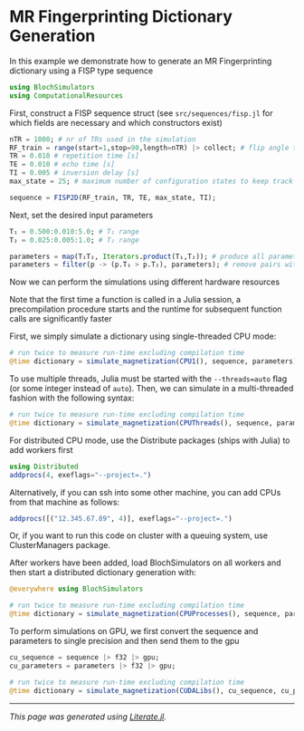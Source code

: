# MR Fingerprinting Dictionary Generation

In this example we demonstrate how to generate an MR Fingerprinting
dictionary using a FISP type sequence

````julia
using BlochSimulators
using ComputationalResources
````

First, construct a FISP sequence struct (see `src/sequences/fisp.jl`
for which fields are necessary and which constructors exist)

````julia
nTR = 1000; # nr of TRs used in the simulation
RF_train = range(start=1,stop=90,length=nTR) |> collect; # flip angle train [degrees]
TR = 0.010 # repetition time [s]
TE = 0.010 # echo time [s]
TI = 0.005 # inversion delay [s]
max_state = 25; # maximum number of configuration states to keep track of

sequence = FISP2D(RF_train, TR, TE, max_state, TI);
````

Next, set the desired input parameters

````julia
T₁ = 0.500:0.010:5.0; # T₁ range
T₂ = 0.025:0.005:1.0; # T₂ range

parameters = map(T₁T₂, Iterators.product(T₁,T₂)); # produce all parameter pairs
parameters = filter(p -> (p.T₁ > p.T₂), parameters); # remove pairs with T₂ ≤ T₁
````

Now we can perform the simulations using different hardware resources

Note that the first time a function is called in a Julia session,
a precompilation procedure starts and the runtime for subsequent function
calls are significantly faster

First, we simply simulate a dictionary using single-threaded CPU mode:

````julia
# run twice to measure run-time excluding compilation time
@time dictionary = simulate_magnetization(CPU1(), sequence, parameters);
````

To use multiple threads, Julia must be started with the `--threads=auto`
flag (or some integer instead of `auto`). Then, we can simulate in a
multi-threaded fashion with the following syntax:

````julia
# run twice to measure run-time excluding compilation time
@time dictionary = simulate_magnetization(CPUThreads(), sequence, parameters);
````

For distributed CPU mode, use the Distribute packages (ships with Julia)
to add workers first

````julia
using Distributed
addprocs(4, exeflags="--project=.")
````

Alternatively, if you can ssh into some other machine,
you can add CPUs from that machine as follows:

````julia
addprocs([("12.345.67.89", 4)], exeflags="--project=.")
````

Or, if you want to run this code on cluster with a queuing system, use ClusterManagers package.

After workers have been added, load BlochSimulators on all workers
and then start a distributed dictionary generation with:

````julia
@everywhere using BlochSimulators

# run twice to measure run-time excluding compilation time
@time dictionary = simulate_magnetization(CPUProcesses(), sequence, parameters);
````

To perform simulations on GPU, we first convert the sequence and parameters
to single precision and then send them to the gpu

````julia
cu_sequence = sequence |> f32 |> gpu;
cu_parameters = parameters |> f32 |> gpu;

# run twice to measure run-time excluding compilation time
@time dictionary = simulate_magnetization(CUDALibs(), cu_sequence, cu_parameters);
````

---

*This page was generated using [Literate.jl](https://github.com/fredrikekre/Literate.jl).*


